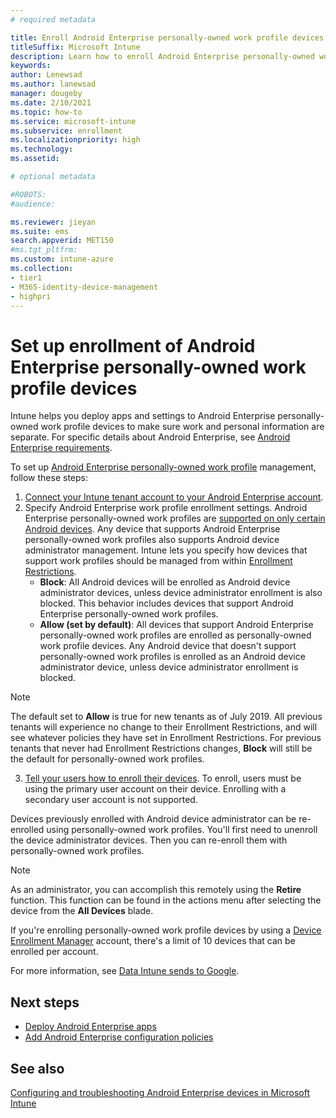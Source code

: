 ```yaml
---
# required metadata

title: Enroll Android Enterprise personally-owned work profile devices in Intune
titleSuffix: Microsoft Intune
description: Learn how to enroll Android Enterprise personally-owned work profile devices in Intune.
keywords:
author: Lenewsad
ms.author: lanewsad
manager: dougeby
ms.date: 2/10/2021
ms.topic: how-to
ms.service: microsoft-intune
ms.subservice: enrollment
ms.localizationpriority: high
ms.technology:
ms.assetid: 

# optional metadata

#ROBOTS:
#audience:

ms.reviewer: jieyan
ms.suite: ems
search.appverid: MET150
#ms.tgt_pltfrm:
ms.custom: intune-azure
ms.collection:
- tier1
- M365-identity-device-management
- highpri
---
```


# Set up enrollment of Android Enterprise personally-owned work profile devices

Intune helps you deploy apps and settings to Android Enterprise personally-owned work profile devices to make sure work and personal information are separate. For specific details about Android Enterprise, see [Android Enterprise requirements](https://support.google.com/work/android/answer/6174145?hl=en&ref_topic=6151012).

To set up [Android Enterprise personally-owned work profile](../apps/android-deployment-scenarios-app-protection-work-profiles.md#android-enterprise-personally-owned-work-profiles) management, follow these steps:

1. [Connect your Intune tenant account to your Android Enterprise account](connect-intune-android-enterprise.md).
2. Specify Android Enterprise work profile enrollment settings. Android Enterprise personally-owned work profiles are [supported on only certain Android devices](https://support.google.com/work/android/answer/6174145?hl=en&ref_topic=6151012%20style=%22target=new_window%22). Any device that supports Android Enterprise personally-owned work profiles also supports Android device administrator management. Intune lets you specify how devices that support work profiles should be managed from within [Enrollment Restrictions](enrollment-restrictions-set.md).
    - **Block**:  All Android devices will be enrolled as Android device administrator devices, unless device administrator enrollment is also blocked. This behavior includes devices that support Android Enterprise personally-owned work profiles.
    - **Allow (set by default)**: All devices that support Android Enterprise personally-owned work profiles are enrolled as personally-owned work profile devices. Any Android device that doesn't support personally-owned work profiles is enrolled as an Android device administrator device, unless device administrator enrollment is blocked. 
> [!NOTE]
> The default set to **Allow** is true for new tenants as of July 2019. All previous tenants will experience no change to their Enrollment Restrictions, and will see whatever policies they have set in Enrollment Restrictions. For previous tenants that never had Enrollment Restrictions changes, **Block** will still be the default for personally-owned work profiles.

3. [Tell your users how to enroll their devices](../user-help/enroll-device-android-work-profile.md). To enroll, users must be using the primary user account on their device. Enrolling with a secondary user account is not supported.     

Devices previously enrolled with Android device administrator can be re-enrolled using personally-owned work profiles. You'll first need to unenroll the device administrator devices. Then you can re-enroll them with personally-owned work profiles.

> [!NOTE]
> As an administrator, you can accomplish this remotely using the **Retire** function. This function can be found in the actions menu after selecting the device from the **All Devices** blade.

If you're enrolling personally-owned work profile devices by using a [Device Enrollment Manager](device-enrollment-manager-enroll.md) account, there's a limit of 10 devices that can be enrolled per account.

For more information, see [Data Intune sends to Google](../protect/data-intune-sends-to-google.md).

## Next steps
- [Deploy Android Enterprise apps](../apps/apps-add-android-for-work.md)
- [Add Android Enterprise configuration policies](../configuration/device-profiles.md)

## See also

[Configuring and troubleshooting Android Enterprise devices in Microsoft Intune](https://support.microsoft.com/help/4476974)

